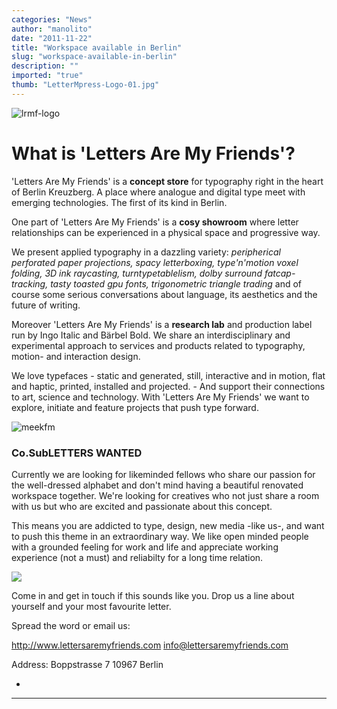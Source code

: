 ```yaml
---
categories: "News"
author: "manolito"
date: "2011-11-22"
title: "Workspace available in Berlin"
slug: "workspace-available-in-berlin"
description: ""
imported: "true"
thumb: "LetterMpress-Logo-01.jpg"
---
```



![lrmf-logo](LetterMpress-Logo-01.jpg) 

#  What is 'Letters Are My Friends'?
'Letters Are My Friends' is a **concept store** for typography right in the heart of Berlin Kreuzberg. A place where analogue and digital type meet with emerging technologies. The first of its kind in Berlin.

One part of 'Letters Are My Friends' is a **cosy showroom** where letter relationships can be experienced in a physical space and progressive way.

We present applied typography in a dazzling variety: *peripherical perforated paper projections, spacy letterboxing, type'n'motion voxel folding, 3D ink raycasting, turntypetablelism, dolby surround fatcap-tracking, tasty toasted gpu fonts, trigonometric triangle trading* and of course some serious conversations about language, its aesthetics and the future of writing.

Moreover 'Letters Are My Friends' is a **research lab** and production label run by Ingo Italic and Bärbel Bold. We share an interdisciplinary and experimental approach to services and products related to typography, motion- and interaction design.

We love typefaces - static and generated, still, interactive and in motion, flat and haptic, printed, installed and projected. - And support their connections to art, science and technology. With 'Letters Are My Friends' we want to explore, initiate and feature projects that push type forward.

![meekfm](Meek-FM-05.jpg)

###  Co.SubLETTERS WANTED
Currently we are looking for likeminded fellows who share our passion for the well-dressed alphabet and don't mind having a beautiful renovated workspace together. We're looking for creatives who not just share a room with us but who are excited and passionate about this concept.

This means you are addicted to type, design, new media -like us-, and want to push this theme in an extraordinary way. We like open minded people with a grounded feeling for work and life and appreciate working experience (not a must) and reliabilty for a long time relation.

![](showroom-in-out.jpg) 

Come in and get in touch if this sounds like you. Drop us a line about yourself and your most favourite letter.

Spread the word or email us:

<http://www.lettersaremyfriends.com>
info@lettersaremyfriends.com

Address:
Boppstrasse 7
10967 Berlin


-

____


